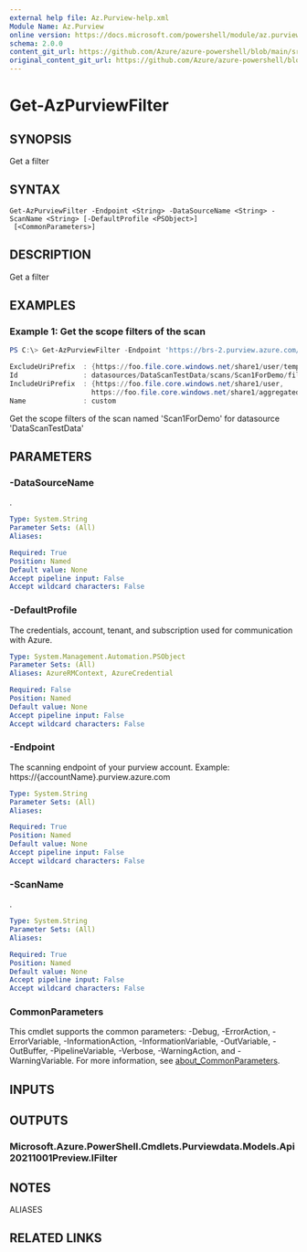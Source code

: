 ```yaml
---
external help file: Az.Purview-help.xml
Module Name: Az.Purview
online version: https://docs.microsoft.com/powershell/module/az.purview/get-azpurviewfilter
schema: 2.0.0
content_git_url: https://github.com/Azure/azure-powershell/blob/main/src/Purview/Purview/help/Get-AzPurviewFilter.md
original_content_git_url: https://github.com/Azure/azure-powershell/blob/main/src/Purview/Purview/help/Get-AzPurviewFilter.md
---
```


# Get-AzPurviewFilter

## SYNOPSIS
Get a filter

## SYNTAX

```
Get-AzPurviewFilter -Endpoint <String> -DataSourceName <String> -ScanName <String> [-DefaultProfile <PSObject>]
 [<CommonParameters>]
```

## DESCRIPTION
Get a filter

## EXAMPLES

### Example 1: Get the scope filters of the scan
```powershell
PS C:\> Get-AzPurviewFilter -Endpoint 'https://brs-2.purview.azure.com/' -DataSourceName 'DataScanTestData' -ScanName 'Scan1ForDemo'

ExcludeUriPrefix  : {https://foo.file.core.windows.net/share1/user/temp}
Id                : datasources/DataScanTestData/scans/Scan1ForDemo/filters/custom
IncludeUriPrefix  : {https://foo.file.core.windows.net/share1/user,
                    https://foo.file.core.windows.net/share1/aggregated}
Name              : custom
```

Get the scope filters of the scan named 'Scan1ForDemo' for datasource 'DataScanTestData'

## PARAMETERS

### -DataSourceName
.

```yaml
Type: System.String
Parameter Sets: (All)
Aliases:

Required: True
Position: Named
Default value: None
Accept pipeline input: False
Accept wildcard characters: False
```

### -DefaultProfile
The credentials, account, tenant, and subscription used for communication with Azure.

```yaml
Type: System.Management.Automation.PSObject
Parameter Sets: (All)
Aliases: AzureRMContext, AzureCredential

Required: False
Position: Named
Default value: None
Accept pipeline input: False
Accept wildcard characters: False
```

### -Endpoint
The scanning endpoint of your purview account.
Example: https://{accountName}.purview.azure.com

```yaml
Type: System.String
Parameter Sets: (All)
Aliases:

Required: True
Position: Named
Default value: None
Accept pipeline input: False
Accept wildcard characters: False
```

### -ScanName
.

```yaml
Type: System.String
Parameter Sets: (All)
Aliases:

Required: True
Position: Named
Default value: None
Accept pipeline input: False
Accept wildcard characters: False
```

### CommonParameters
This cmdlet supports the common parameters: -Debug, -ErrorAction, -ErrorVariable, -InformationAction, -InformationVariable, -OutVariable, -OutBuffer, -PipelineVariable, -Verbose, -WarningAction, and -WarningVariable. For more information, see [about_CommonParameters](http://go.microsoft.com/fwlink/?LinkID=113216).

## INPUTS

## OUTPUTS

### Microsoft.Azure.PowerShell.Cmdlets.Purviewdata.Models.Api20211001Preview.IFilter

## NOTES

ALIASES

## RELATED LINKS
